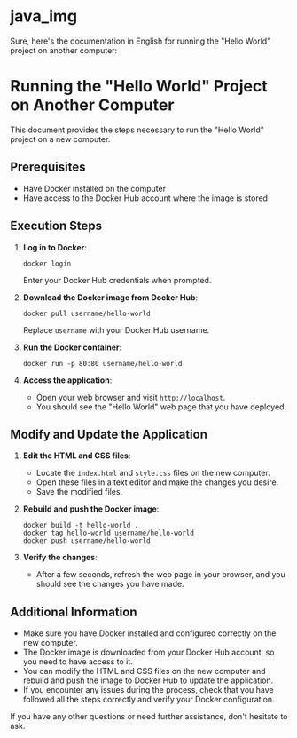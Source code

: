 # java_img
Sure, here's the documentation in English for running the "Hello World" project on another computer:

# Running the "Hello World" Project on Another Computer

This document provides the steps necessary to run the "Hello World" project on a new computer.

## Prerequisites

- Have Docker installed on the computer
- Have access to the Docker Hub account where the image is stored

## Execution Steps

1. **Log in to Docker**:

   ```
   docker login
   ```

   Enter your Docker Hub credentials when prompted.

2. **Download the Docker image from Docker Hub**:

   ```
   docker pull username/hello-world
   ```

   Replace `username` with your Docker Hub username.

3. **Run the Docker container**:

   ```
   docker run -p 80:80 username/hello-world
   ```

4. **Access the application**:

   - Open your web browser and visit `http://localhost`.
   - You should see the "Hello World" web page that you have deployed.

## Modify and Update the Application

1. **Edit the HTML and CSS files**:

   - Locate the `index.html` and `style.css` files on the new computer.
   - Open these files in a text editor and make the changes you desire.
   - Save the modified files.

2. **Rebuild and push the Docker image**:

   ```
   docker build -t hello-world .
   docker tag hello-world username/hello-world
   docker push username/hello-world
   ```

3. **Verify the changes**:

   - After a few seconds, refresh the web page in your browser, and you should see the changes you have made.

## Additional Information

- Make sure you have Docker installed and configured correctly on the new computer.
- The Docker image is downloaded from your Docker Hub account, so you need to have access to it.
- You can modify the HTML and CSS files on the new computer and rebuild and push the image to Docker Hub to update the application.
- If you encounter any issues during the process, check that you have followed all the steps correctly and verify your Docker configuration.

If you have any other questions or need further assistance, don't hesitate to ask.
